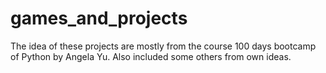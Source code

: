# games_and_projects
 The idea of these projects are mostly from the course 100 days bootcamp of Python by Angela Yu. Also included some others from own ideas.
